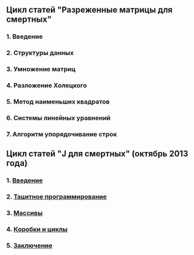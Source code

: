 ﻿## Цикл статей "Разреженные матрицы для смертных"

### 1. Введение

### 2. Структуры данных

### 3. Умножение матриц

### 4. Разложение Холецкого

### 5. Метод наименьших квадратов

### 6. Системы линейных уравнений

### 7. Алгоритм упорядочивание строк


## Цикл статей "J для смертных" (октябрь 2013 года)

### 1. [Введение](j_for_mortals_1.md)

### 2. [Тацитное программирование](j_for_mortals_2.md)

### 3. [Массивы](j_for_mortals_3.md)

### 4. [Коробки и циклы](j_for_mortals_4.md)

### 5. [Заключение](j_for_mortals_5.md)